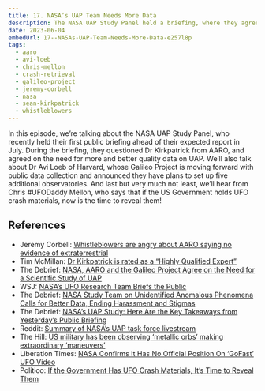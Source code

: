 ```yaml
---
title: 17. NASA’s UAP Team Needs More Data
description: The NASA UAP Study Panel held a briefing, where they agreed with Avi Loeb and Sean Kirkpatrick that we need more and better UFO data.
date: 2023-06-04
embedUrl: 17--NASAs-UAP-Team-Needs-More-Data-e257l8p
tags:
  - aaro
  - avi-loeb
  - chris-mellon
  - crash-retrieval
  - galileo-project
  - jeremy-corbell
  - nasa
  - sean-kirkpatrick
  - whistleblowers
---
```


In this episode, we’re talking about the NASA UAP Study Panel, who recently held their first public briefing ahead of their expected report in July. During the briefing, they questioned Dr Kirkpatrick from AARO, and agreed on the need for more and better quality data on UAP. We’ll also talk about Dr Avi Loeb of Harvard, whose Galileo Project is moving forward with public data collection and announced they have plans to set up five additional observatories. And last but very much not least, we’ll hear from Chris #UFODaddy Mellon, who says that if the US Government holds UFO crash materials, now is the time to reveal them!

## References

- Jeremy Corbell: [⁠Whistleblowers are angry about AARO saying no evidence of extraterrestrial⁠](https://twitter.com/TheUfoJoe/status/1662199702782382081)
- Tim McMillan: [⁠Dr Kirkpatrick is rated as a “Highly Qualified Expert”⁠](https://twitter.com/LtTimMcMillan/status/1664383272875376641?s=20)
- The Debrief: [⁠NASA, AARO and the Galileo Project Agree on the Need for a Scientific Study of UAP⁠](https://thedebrief.org/nasa-aaro-and-the-galileo-project-agree-on-the-need-for-a-scientific-study-of-uap/)
- WSJ: [⁠NASA’s UFO Research Team Briefs the Public⁠](https://www.msn.com/en-us/news/technology/nasas-ufo-research-team-briefs-the-public/ar-AA1bVs72)
- The Debrief: [⁠NASA Study Team on Unidentified Anomalous Phenomena Calls for Better Data, Ending Harassment and Stigmas⁠](https://thedebrief.org/nasa-study-team-on-unidentified-anomalous-phenomena-calls-for-better-data-ending-harassment-and-stigmas/)
- The Debrief: [⁠NASA’s UAP Study: Here Are the Key Takeaways from Yesterday’s Public Briefing⁠](https://thedebrief.org/nasas-uap-study-here-are-the-key-takeaways-from-yesterdays-public-briefing/)
- Reddit: [⁠Summary of NASA’s UAP task force livestream⁠](https://www.reddit.com/r/UFOs/comments/13wq30m/summary_of_nasas_uap_task_force_livestream_may_31/)
- The Hill: [⁠US military has been observing ‘metallic orbs’ making extraordinary ‘maneuvers’⁠](https://thehill.com/opinion/national-security/4030026-us-military-has-been-observing-metallic-orbs-making-extraordinary-maneuvers/)
- Liberation Times: [⁠NASA Confirms It Has No Official Position On ‘GoFast’ UFO Video⁠](https://www.liberationtimes.com/home/nasa-confirms-it-has-no-official-position-on-gofast-ufo-video)
- Politico: [⁠If the Government Has UFO Crash Materials, It’s Time to Reveal Them](https://www.politico.com/news/magazine/2023/06/03/ufo-crash-materials-intelligence-00100077)
